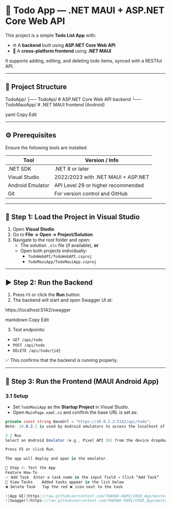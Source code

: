 # 📝 Todo App — .NET MAUI + ASP.NET Core Web API

This project is a simple **Todo List App** with:

- 🌐 A **backend** built using **ASP.NET Core Web API**
- 📱 A **cross-platform frontend** using **.NET MAUI**

It supports adding, editing, and deleting todo items, synced with a RESTful API.

---

## 📁 Project Structure

TodoApp/
├── TodoApi/ # ASP.NET Core Web API backend
└── TodoMauiApp/ # .NET MAUI frontend (Android)

yaml
Copy
Edit

---

## ⚙️ Prerequisites

Ensure the following tools are installed:

| Tool              | Version / Info                         |
|-------------------|----------------------------------------|
| .NET SDK          | .NET 8 or later                        |
| Visual Studio     | 2022/2023 with .NET MAUI + ASP.NET     |
| Android Emulator  | API Level 29 or higher recommended     |
| Git               | For version control and GitHub         |

---

## 🧪 Step 1: Load the Project in Visual Studio

1. Open **Visual Studio**
2. Go to **File → Open → Project/Solution**
3. Navigate to the root folder and open:
   - The solution `.sln` file (if available), **or**
   - Open both projects individually:
     - `TodoWebAPI/TodoWebAPI.csproj`
     - `TodoMauiApp/TodoMauiApp.csproj`

---

## ▶️ Step 2: Run the Backend

1. Press `F5` or click the **Run** button.
2. The backend will start and open Swagger UI at:

https://localhost:5142/swagger

markdown
Copy
Edit

3. Test endpoints:
- `GET /api/todo`
- `POST /api/todo`
- `DELETE /api/todo/{id}`

✅ This confirms that the backend is running properly.

---

## 📱 Step 3: Run the Frontend (MAUI Android App)

### 3.1 Setup

- Set `TodoMauiApp` as the **Startup Project** in Visual Studio.
- Open `MainPage.xaml.cs` and confirm the base URL is set as:

```csharp
private const string BaseUrl = "https://10.0.2.2:5142/api/todo";
Note: 10.0.2.2 is used by Android emulators to access the localhost of the development machine.

3.2 Run
Select an Android Emulator (e.g., Pixel API 30) from the device dropdown.

Press F5 or click Run.

The app will deploy and open in the emulator.

🧪 Step 4: Test the App
Feature	How-To
✅ Add Task	Enter a task name in the input field → Click “Add Task”
📃 View Tasks	Added tasks appear in the list below
❌ Delete Task	Tap the red ❌ icon next to the task

![App UI](https://raw.githubusercontent.com/THARAK-RAM1/CRUD_App/master/app.png)
![Swagger](https://raw.githubusercontent.com/THARAK-RAM1/CRUD_App/master/swagger.png)



